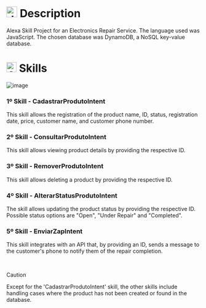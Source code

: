 # <img src="https://github.com/user-attachments/assets/caabfdf0-0f9e-44a3-8200-c6579fe87887" alt="description icon" width="28"> Description
Alexa Skill Project for an Electronics Repair Service. The language used was JavaScript. The chosen database was DynamoDB, a NoSQL key-value database.

# <img src="https://github.com/user-attachments/assets/fe2e7495-1a3e-4c8b-8d9d-d85e94b7de1d" alt="Alexa icon" width="26"> Skills
![image](https://github.com/user-attachments/assets/235d9714-a3b4-4e68-b770-ff4860b13d46)

### 1º Skill - CadastrarProdutoIntent
This skill allows the registration of the product name, ID, status, registration date, price, customer name, and customer phone number.

### 2º Skill - ConsultarProdutoIntent
This skill allows viewing product details by providing the respective ID.

### 3º Skill - RemoverProdutoIntent
This skill allows deleting a product by providing the respective ID.

### 4º Skill - AlterarStatusProdutoIntent
The skill allows updating the product status by providing the respective ID. Possible status options are "Open", "Under Repair" and "Completed".

### 5º Skill - EnviarZapIntent
This skill integrates with an API that, by providing an ID, sends a message to the customer's phone to notify them of the repair completion.

<br>

> [!CAUTION]
> Except for the 'CadastrarProdutoIntent' skill, the other skills include handling cases where the product has not been created or found in the database.

